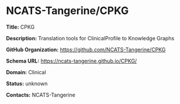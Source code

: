 # NCATS-Tangerine/CPKG

**Title:** CPKG

**Description:** Translation tools for ClinicalProfile to Knowledge Graphs

**GitHub Organization:** https://github.com/NCATS-Tangerine/CPKG

**Schema URL:** https://ncats-tangerine.github.io/CPKG/



**Domain:** Clinical

**Status:** unknown



**Contacts:** NCATS-Tangerine